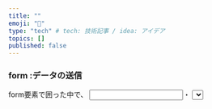```yaml
---
title: ""
emoji: "🌊"
type: "tech" # tech: 技術記事 / idea: アイデア
topics: []
published: false
---
```

### form :データの送信
form要素で囲った中で、
<input>・ <select>・ <textarea>等のタグで、 様々な入力タイプのボタン、つまりフォーム部品を配置する。
	
送信されたデータはWebサーバーに送られる。それぞれ以下で指定。
1.action:指定したファイルにデータの送信と同時に遷移（移動）
2.method:送信属性
3.enctype:送信するデータの形式

get:「クエリ付きURLの情報を“取得する”」
post:「フォームの内容を送信先ページに“送る”」

[他の属性などこちら](http://www.htmq.com/html5/form.shtml)
### input type :フォーム部品の種類を指定するtype属性
タイプ（種類）を指定する。inputタグのみに存在し、必須の属性。
```html:
type="text"     一行テキストボックスを作成する
type="email"    メールアドレスの入力欄を作成するHTML5から追加
type="password" パスワード入力欄を作成する
type="date"     日付の入力欄を作成するHTML5から追加
type="radio"    ラジオボタン
type="checkbox" チェックボックス
type="submit"   送信ボタン
type="button"   汎用ボタン
```
など。[詳しくはこちら](http://www.htmq.com/html5/input.shtml)

### name属性
プログラム側に送る際の目印となり必須
name属性値と入力されたデータ（またはvalue属性の値）がセットでプログラム側に送られる
https://www.php-factory.net/trivia/17.php
### value属性
入力されたデータは実際にはvalue属性の値（value="○○"の○○部分）に反映。
入力→value属性の値なのでtextなどは空or省略、
それ以外の項目ではその性質上必ず必要。

### id属性 for属性
id属性:要素を識別するためのもの
for属性:コントロールのidを指定しフォーム、部品とラベルを関連付け
value属性:フォームの入力コントロールにおける初期値を指定
https://reference.hyper-text.org/html5/attribute/value/
form属性：form要素とラベルを関連付ける
	
### textarea
type="text"が1行のみの入力欄。対してtextareaは複数行の入力欄。
	
### select
nameで名前をつけvalue属性に値を入れている。
```html:
 <select name="status" class="form-control" id="status">
    <option value="良い">良い</option>
    <option value="普通">普通</option>
    <option value="悪い">悪い</option>
 </select>
```
	
### input type="hidden" 隠しデータを設定
表面上は隠せるが、HTMLソースを表示すれば見ることができる点に注意
	
### bootstrapでform "form-group" "form-control"
Bootstrapで基本的なformを作る際
1.<div class="form-group">で囲む。
2.<class="form-control">を定義する。
3.checkbox,radiobutton,submit等はform-groupで囲まない(horizontalでは囲む）。
```html:
<div class="container">
  <form>
    <div class="form-group">
      <label>title</label>
        <input type="text" name="title" class="form-control">
    </div>
        <button type="submit">送信</button>
 </form>
</div>
```

[サイズ変更など詳しくはこちらの記事](https://qiita.com/zaburo/items/8983993d173c51cb3827)
	
### エラー対策（値が送信されていない、受け取れていない）
基本的なことは大丈夫か
1. カラム名は適切か
2. Modelにテーブル情報、カラム名を記載しているか
3. それらはformのname,for,id属性と一致しているか

